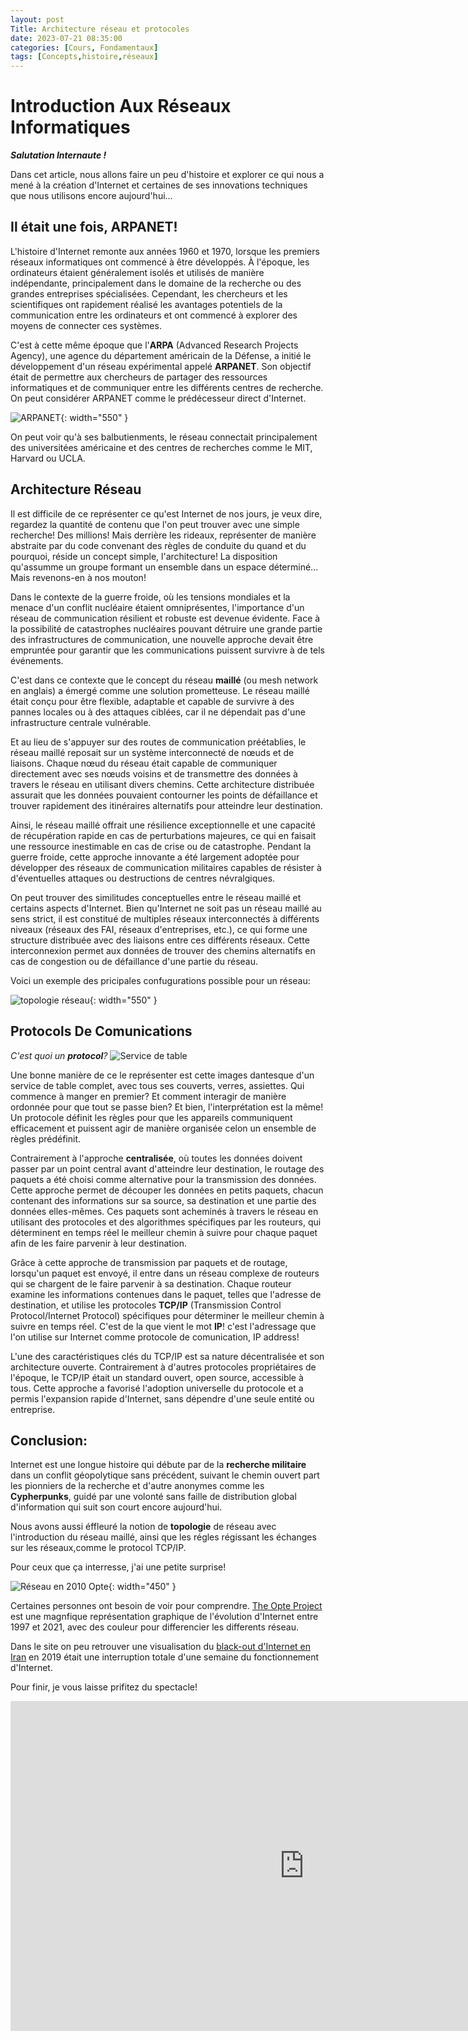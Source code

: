```yaml
---
layout: post
Title: Architecture réseau et protocoles
date: 2023-07-21 08:35:00
categories: [Cours, Fondamentaux]
tags: [Concepts,histoire,réseaux]
---
```


Introduction Aux Réseaux Informatiques
===

___Salutation Internaute !___

Dans cet article, nous allons faire un peu d'histoire et explorer ce qui nous a mené à la création d'Internet et certaines de ses innovations techniques que nous utilisons encore aujourd'hui...

Il était une fois, ARPANET!
---

L'histoire d'Internet remonte aux années 1960 et 1970, lorsque les premiers réseaux informatiques ont commencé à être développés. À l'époque, les ordinateurs étaient généralement isolés et utilisés de manière indépendante, principalement dans le domaine de la recherche ou des grandes entreprises spécialisées. Cependant, les chercheurs et les scientifiques ont rapidement réalisé les avantages potentiels de la communication entre les ordinateurs et ont commencé à explorer des moyens de connecter ces systèmes.

C'est à cette même époque que l'**ARPA** (Advanced Research Projects Agency), une agence du département américain de la Défense, a initié le développement d'un réseau expérimental appelé **ARPANET**. Son objectif était de permettre aux chercheurs de partager des ressources informatiques et de communiquer entre les différents centres de recherche. On peut considérer ARPANET comme le prédécesseur direct d'Internet.

![ARPANET](/images/Arpanet_map_1973.jpg){: width="550" }

On peut voir qu'à ses balbutienments, le réseau connectait principalement des universitées américaine et des centres de recherches comme le MIT, Harvard ou UCLA. 

Architecture Réseau
---

Il est difficile de ce représenter ce qu'est Internet de nos jours, je veux dire, regardez la quantité de contenu que l'on peut trouver avec une simple recherche! Des millions! Mais derrière les rideaux, représenter de manière abstraite par du code convenant des règles de conduite du quand et du pourquoi, réside un concept simple, l'architecture! La disposition qu'assumme un groupe formant un ensemble dans un espace déterminé... Mais revenons-en à nos mouton!

Dans le contexte de la guerre froide, où les tensions mondiales et la menace d'un conflit nucléaire étaient omniprésentes, l'importance d'un réseau de communication résilient et robuste est devenue évidente. Face à la possibilité de catastrophes nucléaires pouvant détruire une grande partie des infrastructures de communication, une nouvelle approche devait être empruntée pour garantir que les communications puissent survivre à de tels événements.

C'est dans ce contexte que le concept du réseau **maillé** (ou mesh network en anglais) a émergé comme une solution prometteuse. Le réseau maillé était conçu pour être flexible, adaptable et capable de survivre à des pannes locales ou à des attaques ciblées, car il ne dépendait pas d'une infrastructure centrale vulnérable.

Et au lieu de s'appuyer sur des routes de communication préétablies, le réseau maillé reposait sur un système interconnecté de nœuds et de liaisons. Chaque nœud du réseau était capable de communiquer directement avec ses nœuds voisins et de transmettre des données à travers le réseau en utilisant divers chemins. Cette architecture distribuée assurait que les données pouvaient contourner les points de défaillance et trouver rapidement des itinéraires alternatifs pour atteindre leur destination.

Ainsi, le réseau maillé offrait une résilience exceptionnelle et une capacité de récupération rapide en cas de perturbations majeures, ce qui en faisait une ressource inestimable en cas de crise ou de catastrophe. Pendant la guerre froide, cette approche innovante a été largement adoptée pour développer des réseaux de communication militaires capables de résister à d'éventuelles attaques ou destructions de centres névralgiques.

On peut trouver des similitudes conceptuelles entre le réseau maillé et certains aspects d'Internet. Bien qu'Internet ne soit pas un réseau maillé au sens strict, il est constitué de multiples réseaux interconnectés à différents niveaux (réseaux des FAI, réseaux d'entreprises, etc.), ce qui forme une structure distribuée avec des liaisons entre ces différents réseaux. Cette interconnexion permet aux données de trouver des chemins alternatifs en cas de congestion ou de défaillance d'une partie du réseau.

Voici un exemple des pricipales confugurations possible pour un réseau:

![topologie réseau](/images/topologie%20réseau.png){: width="550" }

Protocols De Comunications
---

*C'est quoi un **protocol**?*
![Service de table](/images/IllustrationServiceTable.jpg)

Une bonne manière de ce le représenter est cette images dantesque d'un service de table complet, avec tous ses couverts, verres, assiettes.
Qui commence à manger en premier? Et comment interagir de manière ordonnée pour que tout se passe bien? Et bien, l'interprétation est la même!
Un protocole définit les règles pour que les appareils communiquent efficacement et puissent agir de manière organisée celon un ensemble de règles prédéfinit.

Contrairement à l'approche **centralisée**, où toutes les données doivent passer par un point central avant d'atteindre leur destination, le routage des paquets a été choisi comme alternative pour la transmission des données. Cette approche permet de découper les données en petits paquets, chacun contenant des informations sur sa source, sa destination et une partie des données elles-mêmes. Ces paquets sont acheminés à travers le réseau en utilisant des protocoles et des algorithmes spécifiques par les routeurs, qui déterminent en temps réel le meilleur chemin à suivre pour chaque paquet afin de les faire parvenir à leur destination.

Grâce à cette approche de transmission par paquets et de routage, lorsqu'un paquet est envoyé, il entre dans un réseau complexe de routeurs qui se chargent de le faire parvenir à sa destination. Chaque routeur examine les informations contenues dans le paquet, telles que l'adresse de destination, et utilise les protocoles **TCP/IP** (Transmission Control Protocol/Internet Protocol) spécifiques pour déterminer le meilleur chemin à suivre en temps réel.
C'est de la que vient le mot **IP**! c'est l'adressage que l'on utilise sur Internet comme protocole de comunication, IP address!

L'une des caractéristiques clés du TCP/IP est sa nature décentralisée et son architecture ouverte. Contrairement à d'autres protocoles propriétaires de l'époque, le TCP/IP était un standard ouvert, open source, accessible à tous. Cette approche a favorisé l'adoption universelle du protocole et a permis l'expansion rapide d'Internet, sans dépendre d'une seule entité ou entreprise.

Conclusion:
---

Internet est une longue histoire qui débute par de la **recherche militaire** dans un conflit géopolytique sans précédent, suivant le chemin ouvert part les pionniers de la recherche et d'autre anonymes comme les **Cypherpunks**, guidé par une volonté sans faille de distribution global d'information qui suit son court encore aujourd'hui.

Nous avons aussi éffleuré la notion de **topologie** de réseau avec l'introduction du réseau maillé, ainsi que les régles régissant les échanges sur les réseaux,comme le protocol TCP/IP.

Pour ceux que ça interresse, j'ai une petite surprise!

![Réseau en 2010 Opte](/images/network-2010.png){: width="450" }

Certaines personnes ont besoin de voir pour comprendre.
[The Opte Project](https://www.opte.org/) est une magnfique représentation graphique de l'évolution d'Internet entre 1997 et 2021, avec des couleur pour differencier les differents réseau.

Dans le site on peu retrouver une visualisation du [black-out d'Internet en Iran](https://youtu.be/BUtlP1kVo-4) en 2019 était une interruption totale d'une semaine du fonctionnement d'Internet.

Pour finir, je vous laisse prifitez du spectacle!

<iframe width="940" height="528" src="https://www.youtube.com/embed/DdaElt6oP6w" title="The Internet:  1997 - 2021 (1m)" frameborder="0" allow="accelerometer; autoplay; clipboard-write; encrypted-media; gyroscope; picture-in-picture; web-share" allowfullscreen></iframe>